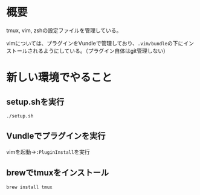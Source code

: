 # 概要
tmux, vim, zshの設定ファイルを管理している。

vimについては、プラグインをVundleで管理しており、`.vim/bundle`の下にインストールされるようにしている。（プラグイン自体はgit管理しない）

# 新しい環境でやること
## setup.shを実行
```
./setup.sh
```

## Vundleでプラグインを実行
vimを起動→`:PluginInstall`を実行

## brewでtmuxをインストール
```
brew install tmux
```
